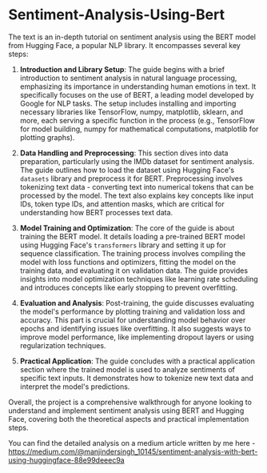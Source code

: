 # Sentiment-Analysis-Using-Bert

The text is an in-depth tutorial on sentiment analysis using the BERT model from Hugging Face, a popular NLP library. It encompasses several key steps:

1. **Introduction and Library Setup**: The guide begins with a brief introduction to sentiment analysis in natural language processing, emphasizing its importance in understanding human emotions in text. It specifically focuses on the use of BERT, a leading model developed by Google for NLP tasks. The setup includes installing and importing necessary libraries like TensorFlow, numpy, matplotlib, sklearn, and more, each serving a specific function in the process (e.g., TensorFlow for model building, numpy for mathematical computations, matplotlib for plotting graphs).

2. **Data Handling and Preprocessing**: This section dives into data preparation, particularly using the IMDb dataset for sentiment analysis. The guide outlines how to load the dataset using Hugging Face's `datasets` library and preprocess it for BERT. Preprocessing involves tokenizing text data - converting text into numerical tokens that can be processed by the model. The text also explains key concepts like input IDs, token type IDs, and attention masks, which are critical for understanding how BERT processes text data.

3. **Model Training and Optimization**: The core of the guide is about training the BERT model. It details loading a pre-trained BERT model using Hugging Face's `transformers` library and setting it up for sequence classification. The training process involves compiling the model with loss functions and optimizers, fitting the model on the training data, and evaluating it on validation data. The guide provides insights into model optimization techniques like learning rate scheduling and introduces concepts like early stopping to prevent overfitting.

4. **Evaluation and Analysis**: Post-training, the guide discusses evaluating the model's performance by plotting training and validation loss and accuracy. This part is crucial for understanding model behavior over epochs and identifying issues like overfitting. It also suggests ways to improve model performance, like implementing dropout layers or using regularization techniques.

5. **Practical Application**: The guide concludes with a practical application section where the trained model is used to analyze sentiments of specific text inputs. It demonstrates how to tokenize new text data and interpret the model's predictions.

Overall, the project is a comprehensive walkthrough for anyone looking to understand and implement sentiment analysis using BERT and Hugging Face, covering both the theoretical aspects and practical implementation steps.

You can find the detailed analysis on a medium article written by me here - https://medium.com/@manjindersingh_10145/sentiment-analysis-with-bert-using-huggingface-88e99deeec9a

